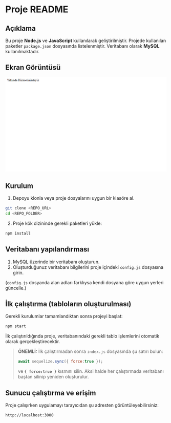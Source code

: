 # Proje README

## Açıklama
Bu proje **Node.js** ve **JavaScript** kullanılarak geliştirilmiştir. Projede kullanılan paketler `package.json` dosyasında listelenmiştir. Veritabanı olarak **MySQL** kullanılmaktadır.

## Ekran Görüntüsü

![Proje Ekran Görüntüsü](https://raw.githubusercontent.com/checkmatescrum/Checkmate-Agile-Project/main/Proje_ss.png)

## Kurulum
1. Depoyu klonla veya proje dosyalarını uygun bir klasöre al.
```bash
git clone <REPO_URL>
cd <REPO_FOLDER>
```
2. Proje kök dizininde gerekli paketleri yükle:
```bash
npm install
```

## Veritabanı yapılandırması
1. MySQL üzerinde bir veritabanı oluşturun.
2. Oluşturduğunuz veritabanı bilgilerini proje içindeki `config.js` dosyasına girin. 

(`config.js` dosyanda alan adları farklıysa kendi dosyana göre uygun yerleri güncelle.)

## İlk çalıştırma (tabloların oluşturulması)
Gerekli kurulumlar tamamlandıktan sonra projeyi başlat:
```bash
npm start
```
İlk çalıştırıldığında proje, veritabanındaki gerekli tablo işlemlerini otomatik olarak gerçekleştirecektir.

> **ÖNEMLİ:** İlk çalıştırmadan sonra `index.js` dosyasında şu satırı bulun:
> ```js
> await sequelize.sync({ force:true });
> ```
> ve **`{ force:true }`** kısmını silin. Aksi halde her çalıştırmada veritabanı baştan silinip yeniden oluşturulur.

## Sunucu çalıştırma ve erişim
Proje çalışırken uygulamayı tarayıcıdan şu adresten görüntüleyebilirsiniz:
```
http://localhost:3000
```


